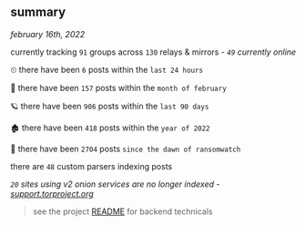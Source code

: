 
## summary
_february 16th, 2022_

currently tracking `91` groups across `130` relays & mirrors - _`49` currently online_

⏲ there have been `6` posts within the `last 24 hours`

🦈 there have been `157` posts within the `month of february`

🪐 there have been `906` posts within the `last 90 days`

🏚 there have been `418` posts within the `year of 2022`

🦕 there have been `2704` posts `since the dawn of ransomwatch`

there are `48` custom parsers indexing posts

_`20` sites using v2 onion services are no longer indexed - [support.torproject.org](https://support.torproject.org/onionservices/v2-deprecation/)_

> see the project [README](https://github.com/thetanz/ransomwatch#ransomwatch--) for backend technicals
